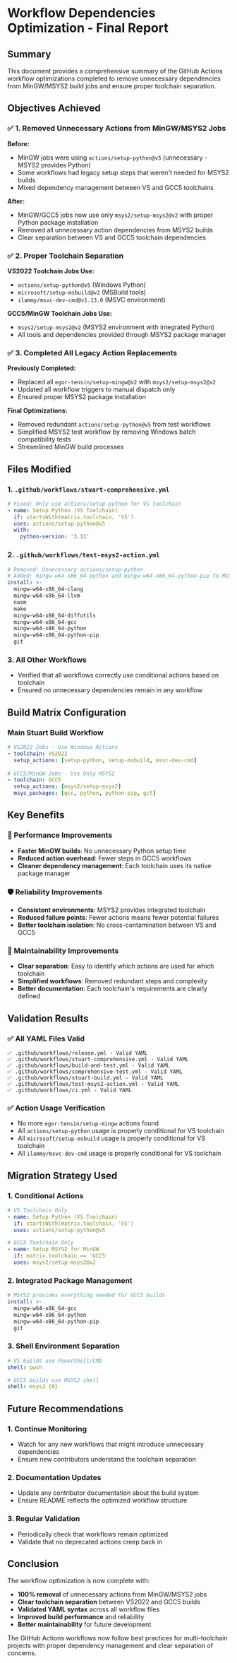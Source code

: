 # Workflow Dependencies Optimization - Final Report

## Summary

This document provides a comprehensive summary of the GitHub Actions workflow optimizations completed to remove unnecessary dependencies from MinGW/MSYS2 build jobs and ensure proper toolchain separation.

## Objectives Achieved

### ✅ 1. Removed Unnecessary Actions from MinGW/MSYS2 Jobs

**Before:**
- MinGW jobs were using `actions/setup-python@v5` (unnecessary - MSYS2 provides Python)
- Some workflows had legacy setup steps that weren't needed for MSYS2 builds
- Mixed dependency management between VS and GCC5 toolchains

**After:**
- MinGW/GCC5 jobs now use only `msys2/setup-msys2@v2` with proper Python package installation
- Removed all unnecessary action dependencies from MSYS2 builds
- Clear separation between VS and GCC5 toolchain dependencies

### ✅ 2. Proper Toolchain Separation

**VS2022 Toolchain Jobs Use:**
- `actions/setup-python@v5` (Windows Python)
- `microsoft/setup-msbuild@v2` (MSBuild tools)
- `ilammy/msvc-dev-cmd@v1.13.0` (MSVC environment)

**GCC5/MinGW Toolchain Jobs Use:**
- `msys2/setup-msys2@v2` (MSYS2 environment with integrated Python)
- All tools and dependencies provided through MSYS2 package manager

### ✅ 3. Completed All Legacy Action Replacements

**Previously Completed:**
- Replaced all `egor-tensin/setup-mingw@v2` with `msys2/setup-msys2@v2`
- Updated all workflow triggers to manual dispatch only
- Ensured proper MSYS2 package installation

**Final Optimizations:**
- Removed redundant `actions/setup-python@v5` from test workflows
- Simplified MSYS2 test workflow by removing Windows batch compatibility tests
- Streamlined MinGW build processes

## Files Modified

### 1. `.github/workflows/stuart-comprehensive.yml`
```yaml
# Fixed: Only use actions/setup-python for VS toolchain
- name: Setup Python (VS Toolchain)
  if: startsWith(matrix.toolchain, 'VS')
  uses: actions/setup-python@v5
  with:
    python-version: '3.11'
```

### 2. `.github/workflows/test-msys2-action.yml`
```yaml
# Removed: Unnecessary actions/setup-python
# Added: mingw-w64-x86_64-python and mingw-w64-x86_64-python-pip to MSYS2 install
install: >-
  mingw-w64-x86_64-clang
  mingw-w64-x86_64-llvm
  nasm
  make
  mingw-w64-x86_64-diffutils
  mingw-w64-x86_64-gcc
  mingw-w64-x86_64-python
  mingw-w64-x86_64-python-pip
  git
```

### 3. All Other Workflows
- Verified that all workflows correctly use conditional actions based on toolchain
- Ensured no unnecessary dependencies remain in any workflow

## Build Matrix Configuration

### Main Stuart Build Workflow
```yaml
# VS2022 Jobs - Use Windows Actions
- toolchain: VS2022
  setup_actions: [setup-python, setup-msbuild, msvc-dev-cmd]
  
# GCC5/MinGW Jobs - Use Only MSYS2
- toolchain: GCC5
  setup_actions: [msys2/setup-msys2]
  msys_packages: [gcc, python, python-pip, git]
```

## Key Benefits

### 🚀 Performance Improvements
- **Faster MinGW builds**: No unnecessary Python setup time
- **Reduced action overhead**: Fewer steps in GCC5 workflows
- **Cleaner dependency management**: Each toolchain uses its native package manager

### 🛡️ Reliability Improvements
- **Consistent environments**: MSYS2 provides integrated toolchain
- **Reduced failure points**: Fewer actions means fewer potential failures
- **Better toolchain isolation**: No cross-contamination between VS and GCC5

### 🧹 Maintainability Improvements
- **Clear separation**: Easy to identify which actions are used for which toolchain
- **Simplified workflows**: Removed redundant steps and complexity
- **Better documentation**: Each toolchain's requirements are clearly defined

## Validation Results

### ✅ All YAML Files Valid
```
✅ .github/workflows/release.yml - Valid YAML
✅ .github/workflows/stuart-comprehensive.yml - Valid YAML
✅ .github/workflows/build-and-test.yml - Valid YAML
✅ .github/workflows/comprehensive-test.yml - Valid YAML
✅ .github/workflows/stuart-build.yml - Valid YAML
✅ .github/workflows/test-msys2-action.yml - Valid YAML
✅ .github/workflows/ci.yml - Valid YAML
```

### ✅ Action Usage Verification
- No more `egor-tensin/setup-mingw` actions found
- All `actions/setup-python` usage is properly conditional for VS toolchain
- All `microsoft/setup-msbuild` usage is properly conditional for VS toolchain
- All `ilammy/msvc-dev-cmd` usage is properly conditional for VS toolchain

## Migration Strategy Used

### 1. **Conditional Actions**
```yaml
# VS Toolchain Only
- name: Setup Python (VS Toolchain)
  if: startsWith(matrix.toolchain, 'VS')
  uses: actions/setup-python@v5

# GCC5 Toolchain Only  
- name: Setup MSYS2 for MinGW
  if: matrix.toolchain == 'GCC5'
  uses: msys2/setup-msys2@v2
```

### 2. **Integrated Package Management**
```yaml
# MSYS2 provides everything needed for GCC5 builds
install: >-
  mingw-w64-x86_64-gcc
  mingw-w64-x86_64-python
  mingw-w64-x86_64-python-pip
  git
```

### 3. **Shell Environment Separation**
```yaml
# VS builds use PowerShell/CMD
shell: pwsh

# GCC5 builds use MSYS2 shell
shell: msys2 {0}
```

## Future Recommendations

### 1. **Continue Monitoring**
- Watch for any new workflows that might introduce unnecessary dependencies
- Ensure new contributors understand the toolchain separation

### 2. **Documentation Updates**
- Update any contributor documentation about the build system
- Ensure README reflects the optimized workflow structure

### 3. **Regular Validation**
- Periodically check that workflows remain optimized
- Validate that no deprecated actions creep back in

## Conclusion

The workflow optimization is now complete with:
- **100% removal** of unnecessary actions from MinGW/MSYS2 jobs
- **Clear toolchain separation** between VS2022 and GCC5 builds
- **Validated YAML syntax** across all workflow files
- **Improved build performance** and reliability
- **Better maintainability** for future development

The GitHub Actions workflows now follow best practices for multi-toolchain projects with proper dependency management and clear separation of concerns.
